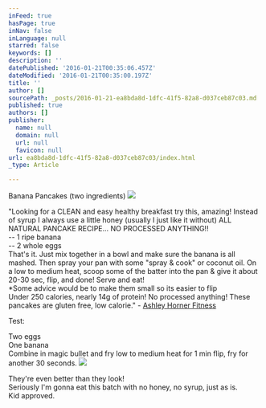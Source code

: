 ```yaml
---
inFeed: true
hasPage: true
inNav: false
inLanguage: null
starred: false
keywords: []
description: ''
datePublished: '2016-01-21T00:35:06.457Z'
dateModified: '2016-01-21T00:35:00.197Z'
title: ''
author: []
sourcePath: _posts/2016-01-21-ea8bda8d-1dfc-41f5-82a8-d037ceb87c03.md
published: true
authors: []
publisher:
  name: null
  domain: null
  url: null
  favicon: null
url: ea8bda8d-1dfc-41f5-82a8-d037ceb87c03/index.html
_type: Article

---
```

Banana Pancakes (two ingredients)
![](https://the-grid-user-content.s3-us-west-2.amazonaws.com/86c72a07-560a-4609-8e56-e1db1aba1c5d.jpg)

"Looking for a CLEAN and easy healthy breakfast try this, amazing! Instead of syrup I always use a little honey (usually I just like it without) ALL NATURAL PANCAKE RECIPE... NO PROCESSED ANYTHING!!  
-- 1 ripe banana  
-- 2 whole eggs  
That's it. Just mix together in a bowl and make sure the banana is all mashed. Then spray your pan with some "spray & cook" or coconut oil. On a low to medium heat, scoop some of the batter into the pan & give it about 20-30 sec, flip, and done! Serve and eat!  
\*Some advice would be to make them small so its easier to flip  
Under 250 calories, nearly 14g of protein! No processed anything! These pancakes are gluten free, low calorie."  - [Ashley Horner Fitness][0]

Test:

Two eggs  
One banana  
Combine in magic bullet and fry low to medium heat for 1 min flip, fry for another 30 seconds.
![](https://the-grid-user-content.s3-us-west-2.amazonaws.com/64039588-738a-4681-8298-06de07fc5d08.jpg)

They're even better than they look!  
Seriously I'm gonna eat this batch with no honey, no syrup, just as is.  
Kid approved.

[0]: https://www.facebook.com/AshleyHornerFitness "Ashley Horner"